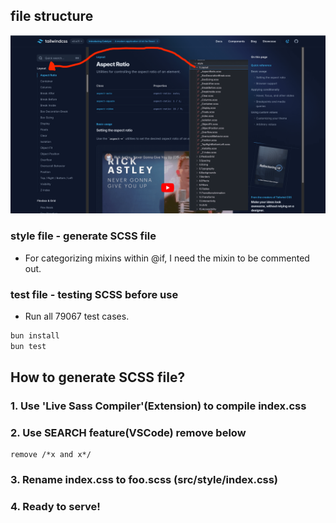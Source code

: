 ## file structure

![file structure](./assets/file-structure.png)

### style file - generate SCSS file

- For categorizing mixins within @if, I need the mixin to be commented out.

### test file - testing SCSS before use

- Run all 79067 test cases.

```bash
bun install
bun test
```

## How to generate SCSS file?

### 1. Use 'Live Sass Compiler'(Extension) to compile index.css

### 2. Use SEARCH feature(VSCode) remove below

```
remove /*x and x*/
```

### 3. Rename index.css to foo.scss (src/style/index.css)

### 4. Ready to serve!

